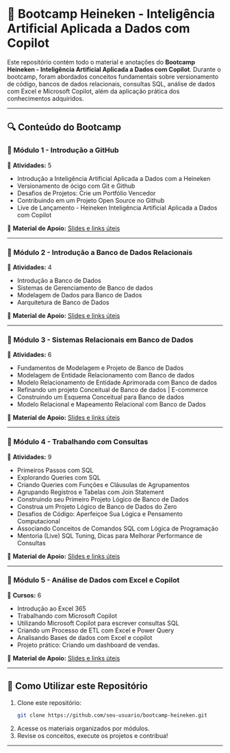 # 📌 Bootcamp Heineken - Inteligência Artificial Aplicada a Dados com Copilot

Este repositório contém todo o material e anotações do **Bootcamp Heineken - Inteligência Artificial Aplicada a Dados com Copilot**. Durante o bootcamp, foram abordados conceitos fundamentais sobre versionamento de código, bancos de dados relacionais, consultas SQL, análise de dados com Excel e Microsoft Copilot, além da aplicação prática dos conhecimentos adquiridos.

---

## 🔍 Conteúdo do Bootcamp

### 📁 Módulo 1 - Introdução a GitHub
📌 **Atividades:** 5
- Introdução a Inteligência Artificial Aplicada a Dados com a Heineken
- Versionamento de ócigo com Git e Github
- Desafios de Projetos: Crie um Portfólio Vencedor
- Contribuindo em um Projeto Open Source no Github
- Live de Lançamento - Heineken Inteligência Artificial Aplicada a Dados com Copilot

🔗 **Material de Apoio:** [Slides e links úteis](https://academiapme-my.sharepoint.com/:p:/g/personal/renato_dio_me/EYjkgVZuUv5HsVgJUEPv1_oB_QWs8MFBY_PBQ2UAtLqucg?e=262HGK)

---

### 📁 Módulo 2 - Introdução a Banco de Dados Relacionais
📌 **Atividades:** 4
- Introdução a Banco de Dados
- Sistemas de Gerenciamento de Banco de dados
- Modelagem de Dados para Banco de Dados
- Aarquitetura de Banco de Dados

🔗 **Material de Apoio:** [Slides e links úteis](https://academiapme-my.sharepoint.com/:p:/g/personal/renato_dio_me/EfdP8l5MJvRAmiZFTHypmeQBvVQrq0eWF21fgwJW4mO_qA?e=gMaIOR)

---

### 📁 Módulo 3 - Sistemas Relacionais em Banco de Dados
📌 **Atividades:** 6
- Fundamentos de Modelagem e Projeto de Banco de Dados
- Modelagem de Entidade Relacionamento com Banco de dados
- Modelo Relacionamento de Entidade Aprimorada com Banco de dados
- Refinando um projeto Conceitual de Banco de dados | E-commerce
- Construindo um Esquema Conceitual para Banco de dados
- Modelo Relacional e Mapeamento Relacional com Banco de Dados

🔗 **Material de Apoio:** [Slides e links úteis](https://academiapme-my.sharepoint.com/:p:/g/personal/renato_dio_me/EQuIhWS1bllGrr4XgGQ0SnwBRsNfBrJM5Ol1HFzdkVb4YQ?e=2mQewM)

---

### 📁 Módulo 4 - Trabalhando com Consultas
📌 **Atividades:** 9
- Primeiros Passos com SQL
- Explorando Queries com SQL
- Criando Queries com Funções e Cláusulas de Agrupamentos
- Agrupando Registros e Tabelas com Join Statement
- Construindo seu Primeiro Projeto Lógico de Banco de Dados
- Construa um Projeto Lógico de Banco de Dados do Zero
- Desafios de Código: Aperfeiçoe Sua Lógica e Pensamento Computacional
- Associando Conceitos de Comandos SQL com Lógica de Programação
- Mentoria (Live) SQL Tuning, Dicas para Melhorar Performance de Consultas

🔗 **Material de Apoio:** [Slides e links úteis](https://academiapme-my.sharepoint.com/:p:/g/personal/renato_dio_me/ESa3-wg-Q_BNkISdjJMXsKYBmLPMKQNH51JrK1cVr9P8cg?e=OLpbch)

---

### 📁 Módulo 5 - Análise de Dados com Excel e Copilot
📌 **Cursos:** 6
- Introdução ao Excel 365
- Trabalhando com Microsoft Copilot
- Utilizando Microsoft Copilot para escrever consultas SQL
- Criando um Processo de ETL com Excel e Power Query
- Analisando Bases de dados com Excel e copilot
- Projeto prático: Criando um dashboard de vendas.

🔗 **Material de Apoio:** [Slides e links úteis](https://academiapme-my.sharepoint.com/:p:/g/personal/renato_dio_me/ESa3-wg-Q_BNkISdjJMXsKYBmLPMKQNH51JrK1cVr9P8cg?e=OLpbch)

---

## 🚀 Como Utilizar este Repositório
1. Clone este repositório:
   ```bash
   git clone https://github.com/seu-usuario/bootcamp-heineken.git
   ```
2. Acesse os materiais organizados por módulos.
3. Revise os conceitos, execute os projetos e contribua!

---

